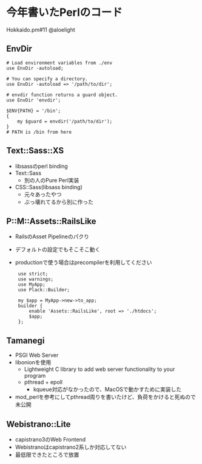 今年書いたPerlのコード
======================

Hokkaido.pm#11
@aloelight


EnvDir
------

    # Load environment variables from ./env
    use EnvDir -autoload;

    # You can specify a directory.
    use EnvDir -autoload => '/path/to/dir';

    # envdir function returns a guard object.
    use EnvDir 'envdir';

    $ENV{PATH} = '/bin';
    {
        my $guard = envdir('/path/to/dir');
    }
    # PATH is /bin from here


Text::Sass::XS
--------------

 - libsassのperl binding
 - Text::Sass
   - 別の人のPure Perl実装
 - CSS::Sass(libsass binding)
   - 元々あったやつ
   - ぶっ壊れてるから別に作った

P::M::Assets::RailsLike
-----------------------

 - RailsのAsset Pipelineのパクり
 - デフォルトの設定でもそこそこ動く
 - productionで使う場合はprecompilerを利用してください


        use strict;
        use warnings;
        use MyApp;
        use Plack::Builder;

        my $app = MyApp->new->to_app;
        builder {
            enable 'Assets::RailsLike', root => './htdocs';
            $app;
        };


Tamanegi
--------

 - PSGI Web Server
 - libonionを使用
   - Lightweight C library to add web server functionality to your program
   - pthread + epoll
     - kqueue対応がなかったので、MacOSで動かすために実装した
 - mod_perlを参考にしてpthread周りを書いたけど、負荷をかけると死ぬので未公開


Webistrano::Lite
----------------

 - capistrano3のWeb Frontend
 - Webistranoはcapistrano2系しか対応してない
 - 最低限できたところで放置
